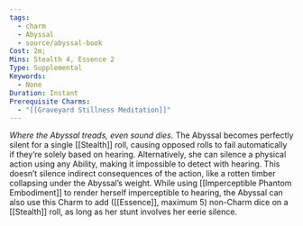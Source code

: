 ```yaml
---
tags:
  - charm
  - Abyssal
  - source/abyssal-book
Cost: 2m; 
Mins: Stealth 4, Essence 2
Type: Supplemental
Keywords:
  - None
Duration: Instant
Prerequisite Charms:
  - "[[Graveyard Stillness Meditation]]"
---
```

*Where the Abyssal treads, even sound dies.*
The Abyssal becomes perfectly silent for a single [[Stealth]] roll, causing opposed rolls to fail automatically if they’re solely based on hearing. Alternatively, she can silence a physical action using any Ability, making it impossible to detect with hearing. This doesn’t silence indirect consequences of the action, like a rotten timber collapsing under the Abyssal’s weight.
While using [[Imperceptible Phantom Embodiment]] to render herself imperceptible to hearing, the Abyssal can also use this Charm to add ([[Essence]], maximum 5) non-Charm dice on a [[Stealth]] roll, as long as her stunt involves her eerie silence.